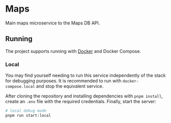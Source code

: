 
# Maps

Main maps microservice to the Maps DB API.

## Running

The project supports running with [Docker](https://www.docker.com/) and Docker Compose.

### Local

You may find yourself needing to run this service independently of the stack for debugging purposes. It is recommended to run with `docker-compose.local` and stop the equivalent service.

After cloning the repository and installing dependencies with `pnpm install`, create an `.env` file with the required credentials. Finally, start the server:

```bash
# local debug mode
pnpm run start:local
```
